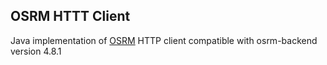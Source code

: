 ## OSRM HTTT Client

Java implementation of [OSRM](http://project-osrm.org/) HTTP client compatible with osrm-backend version 4.8.1